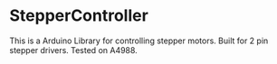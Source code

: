 # StepperController
This is a Arduino Library for controlling stepper motors. Built for 2 pin stepper drivers. Tested on A4988.
